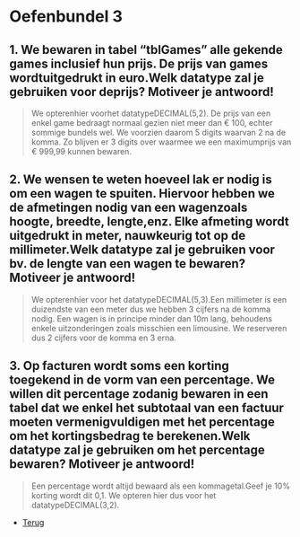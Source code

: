 # Oefenbundel 3

## 1. We bewaren in tabel “tblGames” alle gekende games inclusief hun prijs. De prijs van games wordtuitgedrukt in euro.Welk datatype zal je gebruiken voor deprijs? Motiveer je antwoord!

> We opterenhier voorhet datatypeDECIMAL(5,2). De prijs van een enkel game bedraagt normaal gezien niet meer dan € 100, echter sommige bundels wel. We voorzien daarom 5 digits waarvan 2 na de komma. Zo blijven er 3 digits over waarmee we een maximumprijs van € 999,99 kunnen bewaren.

## 2. We wensen te weten hoeveel lak er nodig is om een wagen te spuiten. Hiervoor hebben we de afmetingen nodig van een wagenzoals hoogte, breedte, lengte,enz. Elke afmeting wordt uitgedrukt in meter, nauwkeurig tot op de millimeter.Welk datatype zal je gebruiken voor bv. de lengte van een wagen te bewaren? Motiveer je antwoord!

> We opterenhier voor het datatypeDECIMAL(5,3).Een millimeter is een duizendste van een meter dus we hebben 3 cijfers na de komma nodig. Een wagen is in principe minder dan 10m lang, behoudens enkele uitzonderingen zoals misschien een limousine. We reserveren dus 2 cijfers voor de komma en 3 erna.

## 3. Op facturen wordt soms een korting toegekend in de vorm van een percentage. We willen dit percentage zodanig bewaren in een tabel dat we enkel het subtotaal van een factuur moeten vermenigvuldigen met het percentage om het kortingsbedrag te berekenen.Welk datatype zal je gebruiken om het percentage bewaren? Motiveer je antwoord!

> Een percentage wordt altijd bewaard als een kommagetal.Geef je 10% korting wordt dit 0,1. We opteren hier dus voor het datatypeDECIMAL(3,2).

- [Terug](/Index/Oefeningen-Databases/Deel2.md)
